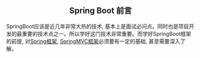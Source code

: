 ## <center>Spring Boot 前言</center>

SpringBoot应该是近几年非常大热的技术, 基本上是面试必问点。同时也是项目开发的最重要的技术点之一。所以学好这门技术非常重要。而学好SpringBoot框架的前提, 对[Spring框架](/develop_framework/Spring/Spring.md), [SpringMVC框架](/develop_framework/Spring/SpringMVC.md)必须要有一定的基础, 甚至需要深入了解。